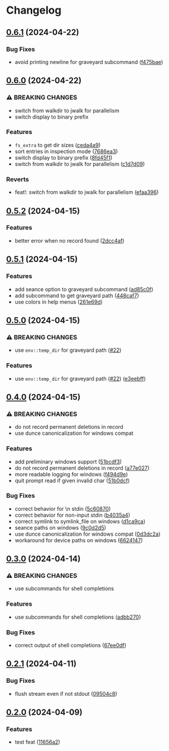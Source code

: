 # Changelog

## [0.6.1](https://github.com/MilesCranmer/rip2/compare/v0.6.0...v0.6.1) (2024-04-22)


### Bug Fixes

* avoid printing newline for graveyard subcommand ([f475bae](https://github.com/MilesCranmer/rip2/commit/f475bae3c7852b32ceb8b431ea6ad5cd22866dd9))

## [0.6.0](https://github.com/MilesCranmer/rip2/compare/v0.5.2...v0.6.0) (2024-04-22)


### ⚠ BREAKING CHANGES

* switch from walkdir to jwalk for parallelism
* switch display to binary prefix

### Features

* `fs_extra` to get dir sizes ([ceda4a9](https://github.com/MilesCranmer/rip2/commit/ceda4a974a68d1ef48cd58322e49118f507ba076))
* sort entries in inspection mode ([7686ea3](https://github.com/MilesCranmer/rip2/commit/7686ea362f631ed8a877963c56e1eccbb24172c6))
* switch display to binary prefix ([8fd45f1](https://github.com/MilesCranmer/rip2/commit/8fd45f1e0eb95a217756363a0e3dfda99db7dd21))
* switch from walkdir to jwalk for parallelism ([c1d7d09](https://github.com/MilesCranmer/rip2/commit/c1d7d09df9131cc52b19905dc8b8c0718d5a36c9))


### Reverts

* feat!: switch from walkdir to jwalk for parallelism ([efaa396](https://github.com/MilesCranmer/rip2/commit/efaa396054c0e0f6b12dabb01147a4481db298f8))

## [0.5.2](https://github.com/MilesCranmer/rip2/compare/v0.5.1...v0.5.2) (2024-04-15)


### Features

* better error when no record found ([2dcc4af](https://github.com/MilesCranmer/rip2/commit/2dcc4af2babe4cd2df3dcea2b75169e603fabeba))

## [0.5.1](https://github.com/MilesCranmer/rip2/compare/v0.5.0...v0.5.1) (2024-04-15)


### Features

* add seance option to graveyard subcommand ([ad85c0f](https://github.com/MilesCranmer/rip2/commit/ad85c0fd517f476bf4d141a8a1c30e173c43152d))
* add subcommand to get graveyard path ([448caf7](https://github.com/MilesCranmer/rip2/commit/448caf7b6c6c86bd8fa02783d4b7e70064725d11))
* use colors in help menus ([261e69d](https://github.com/MilesCranmer/rip2/commit/261e69d7d3671b5b131ac8458eb10c462098ea34))

## [0.5.0](https://github.com/MilesCranmer/rip2/compare/v0.4.0...v0.5.0) (2024-04-15)


### ⚠ BREAKING CHANGES

* use `env::temp_dir` for graveyard path ([#22](https://github.com/MilesCranmer/rip2/issues/22))

### Features

* use `env::temp_dir` for graveyard path ([#22](https://github.com/MilesCranmer/rip2/issues/22)) ([e3eebff](https://github.com/MilesCranmer/rip2/commit/e3eebffc941aa8540b73214d3e4bf5960a4cd254))

## [0.4.0](https://github.com/MilesCranmer/rip2/compare/v0.3.0...v0.4.0) (2024-04-15)


### ⚠ BREAKING CHANGES

* do not record permanent deletions in record
* use dunce canonicalization for windows compat

### Features

* add preliminary windows support ([51bcdf3](https://github.com/MilesCranmer/rip2/commit/51bcdf3e0143858b0e17ea1a31fbaa6b3a90683c))
* do not record permanent deletions in record ([a77e027](https://github.com/MilesCranmer/rip2/commit/a77e027c383af922fec1eeda4eb855b5f82d3bbf))
* more readable logging for windows ([f494d9e](https://github.com/MilesCranmer/rip2/commit/f494d9e3b45210b74ab55a9efc6792e321912a43))
* quit prompt read if given invalid char ([51b0dcf](https://github.com/MilesCranmer/rip2/commit/51b0dcfc4fddca4e799895053d2b68f913ca6371))


### Bug Fixes

* correct behavior for \n stdin ([5c60870](https://github.com/MilesCranmer/rip2/commit/5c608704a16ff36d143a665d2789da3bc67a692f))
* correct behavior for non-input stdin ([b4035a4](https://github.com/MilesCranmer/rip2/commit/b4035a4c240a839cfe3c25607fef07edf2463912))
* correct symlink to symlink_file on windows ([d1ca9ca](https://github.com/MilesCranmer/rip2/commit/d1ca9ca27e35a9dd45c40d31785d76d18820a675))
* seance paths on windows ([9c0d2d5](https://github.com/MilesCranmer/rip2/commit/9c0d2d516fa4146dcb2971a6482b75dfd7f23d59))
* use dunce canonicalization for windows compat ([0d3dc2a](https://github.com/MilesCranmer/rip2/commit/0d3dc2abe6086f7c8460c7552a9cc610ed07bb49))
* workaround for device paths on windows ([6624147](https://github.com/MilesCranmer/rip2/commit/66241479e0f95793b167dc186175e533e4e351c0))

## [0.3.0](https://github.com/MilesCranmer/rip2/compare/v0.2.1...v0.3.0) (2024-04-14)


### ⚠ BREAKING CHANGES

* use subcommands for shell completions

### Features

* use subcommands for shell completions ([adbb270](https://github.com/MilesCranmer/rip2/commit/adbb270190a80a33515b091d50f8c0455029c9c6))


### Bug Fixes

* correct output of shell completions ([67ee0df](https://github.com/MilesCranmer/rip2/commit/67ee0dfb44ae518c68113c857aea093bbf2de62b))

## [0.2.1](https://github.com/MilesCranmer/rip2/compare/v0.2.0...v0.2.1) (2024-04-11)


### Bug Fixes

* flush stream even if not stdout ([09504c8](https://github.com/MilesCranmer/rip2/commit/09504c8b8d16d07aa973ace093b80485a87ee32e))

## [0.2.0](https://github.com/MilesCranmer/rip2/compare/v0.1.0...v0.2.0) (2024-04-09)


### Features

* test feat ([11656a2](https://github.com/MilesCranmer/rip2/commit/11656a2c3216fed0dc6b3a4566641d8c571bf107))
